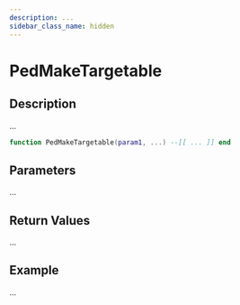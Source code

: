 ```yaml
---
description: ...
sidebar_class_name: hidden
---
```


# PedMakeTargetable

## Description

...

```lua
function PedMakeTargetable(param1, ...) --[[ ... ]] end
```

## Parameters

...

## Return Values

...

## Example

...

